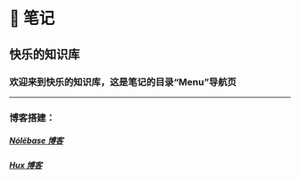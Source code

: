 # 📒 笔记

## 快乐的知识库

### 欢迎来到快乐的知识库，这是笔记的目录“Menu”导航页 

---
### 博客搭建：

##### [Nólëbase 博客](https://klsp.klxsx.eu.org/%E7%AC%94%E8%AE%B0/%E5%8D%9A%E5%AE%A2%E6%90%AD%E5%BB%BA/N%C3%B3l%C3%ABbase%20%E5%8D%9A%E5%AE%A2/%E7%AC%AC%E4%B8%80%E7%AB%A0%20%E9%83%A8%E7%BD%B2.html)    

##### [Hux 博客](https://klsp.klxsx.eu.org/%E7%AC%94%E8%AE%B0/%E5%8D%9A%E5%AE%A2%E6%90%AD%E5%BB%BA/Hux%20%E5%8D%9A%E5%AE%A2/%E7%AC%AC%E4%B8%80%E7%AB%A0%20%E9%83%A8%E7%BD%B2.html)
